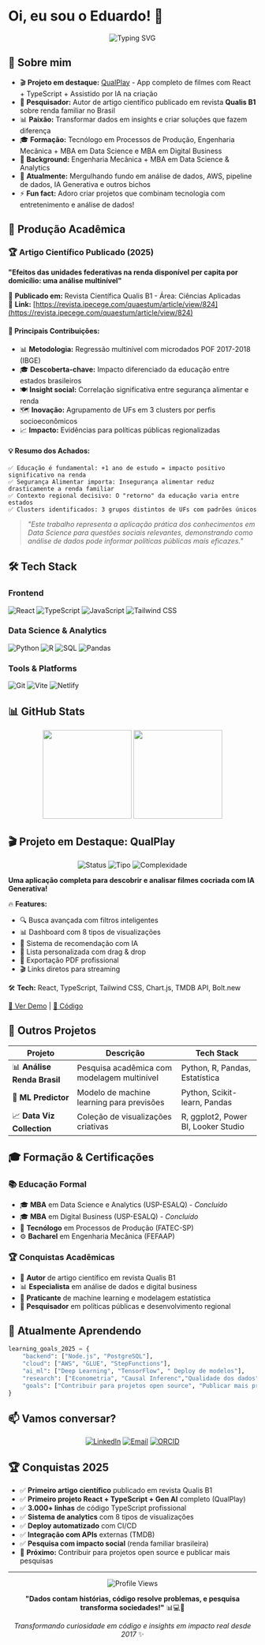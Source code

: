  # Oi, eu sou o Eduardo! 👋

<div align="center">
  <img src="https://readme-typing-svg.herokuapp.com?font=Fira+Code&pause=1000&color=3B82F6&center=true&vCenter=true&width=500&lines=Data+Science+%26+Analytics;Full+Stack+Developer;React+%2B+TypeScript;Python+%2B+Machine+Learning;Pesquisador+Acadêmico;Sempre+aprendendo+algo+novo!" alt="Typing SVG" />
</div>

## 🚀 Sobre mim

- 🎬 **Projeto em destaque:** [QualPlay](https://qualplay.netlify.app) - App completo de filmes com React + TypeScript + Assistido por IA na criação
- 📄 **Pesquisador:** Autor de artigo científico publicado em revista **Qualis B1** sobre renda familiar no Brasil
- 📊 **Paixão:** Transformar dados em insights e criar soluções que fazem diferença
- 🎓 **Formação:** Tecnólogo em Processos de Produção, Engenharia Mecânica + MBA em Data Science e MBA em Digital Business
- 🔧 **Background:** Engenharia Mecânica + MBA em Data Science & Analytics
- 🌱 **Atualmente:** Mergulhando fundo em análise de dados, AWS, pipeline de dados, IA Generativa e outros bichos
- ⚡ **Fun fact:** Adoro criar projetos que combinam tecnologia com entretenimento e análise de dados!

## 📄 Produção Acadêmica

### 🏆 **Artigo Científico Publicado (2025)**
**"Efeitos das unidades federativas na renda disponível per capita por domicílio: uma análise multinível"**

📍 **Publicado em:** Revista Científica Qualis B1 - Área: Ciências Aplicadas  
🔗 **Link:** [https://revista.ipecege.com/quaestum/article/view/824](https://revista.ipecege.com/quaestum/article/view/824)

#### 🎯 **Principais Contribuições:**
- 📊 **Metodologia:** Regressão multinível com microdados POF 2017-2018 (IBGE)
- 🎓 **Descoberta-chave:** Impacto diferenciado da educação entre estados brasileiros
- 🍽️ **Insight social:** Correlação significativa entre segurança alimentar e renda
- 🗺️ **Inovação:** Agrupamento de UFs em 3 clusters por perfis socioeconômicos
- 📈 **Impacto:** Evidências para políticas públicas regionalizadas

#### 💡 **Resumo dos Achados:**
```
✅ Educação é fundamental: +1 ano de estudo = impacto positivo significativo na renda
✅ Segurança Alimentar importa: Insegurança alimentar reduz drasticamente a renda familiar  
✅ Contexto regional decisivo: O "retorno" da educação varia entre estados
✅ Clusters identificados: 3 grupos distintos de UFs com padrões únicos
```

> *"Este trabalho representa a aplicação prática dos conhecimentos em Data Science para questões sociais relevantes, demonstrando como análise de dados pode informar políticas públicas mais eficazes."*

## 🛠️ Tech Stack

### Frontend
![React](https://img.shields.io/badge/-React-61DAFB?style=flat-square&logo=react&logoColor=black)
![TypeScript](https://img.shields.io/badge/-TypeScript-3178C6?style=flat-square&logo=typescript&logoColor=white)
![JavaScript](https://img.shields.io/badge/-JavaScript-F7DF1E?style=flat-square&logo=javascript&logoColor=black)
![Tailwind CSS](https://img.shields.io/badge/-Tailwind_CSS-38B2AC?style=flat-square&logo=tailwind-css&logoColor=white)

### Data Science & Analytics
![Python](https://img.shields.io/badge/-Python-3776AB?style=flat-square&logo=python&logoColor=white)
![R](https://img.shields.io/badge/-R-276DC3?style=flat-square&logo=r&logoColor=white)
![SQL](https://img.shields.io/badge/-SQL-4479A1?style=flat-square&logo=mysql&logoColor=white)
![Pandas](https://img.shields.io/badge/-Pandas-150458?style=flat-square&logo=pandas&logoColor=white)

### Tools & Platforms
![Git](https://img.shields.io/badge/-Git-F05032?style=flat-square&logo=git&logoColor=white)
![Vite](https://img.shields.io/badge/-Vite-646CFF?style=flat-square&logo=vite&logoColor=white)
![Netlify](https://img.shields.io/badge/-Netlify-00C7B7?style=flat-square&logo=netlify&logoColor=white)

## 📊 GitHub Stats

<div align="center">
  <img height="180em" src="https://github-readme-stats.vercel.app/api?username=DuhBenhur&show_icons=true&theme=tokyonight&include_all_commits=true&count_private=true"/>
  <img height="180em" src="https://github-readme-stats.vercel.app/api/top-langs/?username=DuhBenhur&layout=compact&langs_count=7&theme=tokyonight"/>
</div>

## 🎬 Projeto em Destaque: QualPlay

<div align="center">
  <img src="https://img.shields.io/badge/Status-🚀_Live_Demo-success?style=for-the-badge" alt="Status" />
  <img src="https://img.shields.io/badge/Tipo-Full_Stack_App-blue?style=for-the-badge" alt="Tipo" />
  <img src="https://img.shields.io/badge/Complexidade-Avançada-red?style=for-the-badge" alt="Complexidade" />
</div>

**Uma aplicação completa para descobrir e analisar filmes cocriada com IA Generativa!**

🔥 **Features:**
- 🔍 Busca avançada com filtros inteligentes
- 📊 Dashboard com 8 tipos de visualizações
- 🤖 Sistema de recomendação com IA
- 💾 Lista personalizada com drag & drop
- 📄 Exportação PDF profissional
- 🎬 Links diretos para streaming

🛠️ **Tech:** React, TypeScript, Tailwind CSS, Chart.js, TMDB API, Bolt.new

[🚀 Ver Demo](https://qualplay.netlify.app/) | [📖 Código](https://github.com/DuhBenhur/QualPlay)

## 🌟 Outros Projetos

<div align="center">
  
| Projeto | Descrição | Tech Stack |
|---------|-----------|------------|
| 📊 **Análise Renda Brasil** | Pesquisa acadêmica com modelagem multinível | Python, R, Pandas, Estatística |
| 🤖 **ML Predictor** | Modelo de machine learning para previsões | Python, Scikit-learn, Pandas |
| 📈 **Data Viz Collection** | Coleção de visualizações criativas | R, ggplot2, Power BI, Looker Studio |

</div>

## 🎓 Formação & Certificações

### 📚 **Educação Formal**
- 🎓 **MBA** em Data Science e Analytics (USP-ESALQ) - *Concluído*
- 🎓 **MBA** em Digital Business (USP-ESALQ) - *Concluído*
- 🔧 **Tecnólogo** em Processos de Produção (FATEC-SP)
- ⚙️ **Bacharel** em Engenharia Mecânica (FEFAAP)

### 🏆 **Conquistas Acadêmicas**
- 📄 **Autor** de artigo científico em revista Qualis B1
- 📊 **Especialista** em análise de dados e digital business
- 🤖 **Praticante** de machine learning e modelagem estatística
- 🔬 **Pesquisador** em políticas públicas e desenvolvimento regional

## 🌱 Atualmente Aprendendo

```python
learning_goals_2025 = {
    "backend": ["Node.js", "PostgreSQL"],
    "cloud": ["AWS", "GLUE", "StepFunctions"],
    "ai_ml": ["Deep Learning", "TensorFlow", " Deploy de modelos"],
    "research": ["Econometria", "Causal Inferenc","Qualidade dos dados", "Engenharia de Softwares para cientistas de dados"],
    "goals": ["Contribuir para projetos open source", "Publicar mais projetos ou artigos", "Ser um pesquisador e estudante melhor do que fui no ano passado"]
}
```

## 📫 Vamos conversar?

<div align="center">
  
[![LinkedIn](https://img.shields.io/badge/-LinkedIn-0077B5?style=for-the-badge&logo=linkedin&logoColor=white)](https://linkedin.com/in/eduardobenhur)
[![Email](https://img.shields.io/badge/-Email-D14836?style=for-the-badge&logo=gmail&logoColor=white)](mailto:eduardo.benhur@gmail.com)
[![ORCID](https://img.shields.io/badge/-ORCID-A6CE39?style=for-the-badge&logo=orcid&logoColor=white)](https://orcid.org/0009-0006-2778-1566)


</div>

## 🏆 Conquistas 2025

- ✅ **Primeiro artigo científico** publicado em revista Qualis B1
- ✅ **Primeiro projeto React + TypeScript + Gen AI** completo (QualPlay)
- ✅ **3.000+ linhas** de código TypeScript profissional
- ✅ **Sistema de analytics** com 8 tipos de visualizações
- ✅ **Deploy automatizado** com CI/CD
- ✅ **Integração com APIs** externas (TMDB)
- ✅ **Pesquisa com impacto social** (renda familiar brasileira)
- 🎯 **Próximo:** Contribuir para projetos open source e publicar mais pesquisas

---

<div align="center">
  <img src="https://komarev.com/ghpvc/?username=DuhBenhur&color=blue&style=flat-square&label=Profile+Views" alt="Profile Views" />
  
  **"Dados contam histórias, código resolve problemas, e pesquisa transforma sociedades!"** 📊💻🔬
  
  *Transformando curiosidade em código e insights em impacto real desde 2017* ✨
</div>
